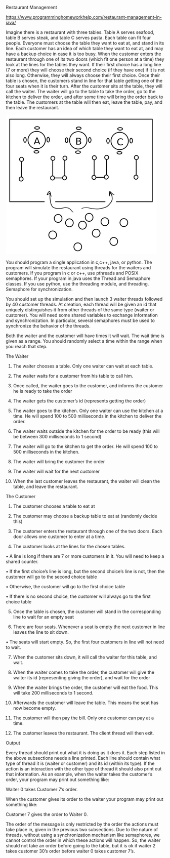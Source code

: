 Restaurant Management

https://www.programminghomeworkhelp.com/restaurant-management-in-java/ 

Imagine there is a restaurant with three tables. Table A serves seafood, table B serves steak, and table C serves pasta. Each table can fit four people. Everyone must choose the table they want to eat at, and stand in its line. Each customer has an idea of which table they want to eat at, and may have a backup choice in case it is too busy. When the customer enters the restaurant through one of its two doors (which fit one person at a time) they look at the lines for the tables they want. If their first choice has a long line (7 or more) they will choose their second choice (if they have one) if it is not also long. Otherwise, they will always choose their first choice. Once their table is chosen, the customers stand in line for that table getting one of the four seats when it is their turn. After the customer sits at the table, they will call the waiter. The waiter will go to the table to take the order, go to the kitchen to deliver the order, and after some time will bring the order back to the table. The customers at the table will then eat, leave the table, pay, and then leave the restaurant.

![img.png](img.png)

You should program a single application in c,c++, java, or python. The program will simulate the restaurant using threads for the waiters and customers. If you program in c or c++, use pthreads and POSIX semaphores. If your program in java uses the Thread and Semaphore classes. If you use python, use the threading module, and threading. Semaphore for synchronization.

You should set up the simulation and then launch 3 waiter threads followed by 40 customer threads. At creation, each thread will be given an id that uniquely distinguishes it from other threads of the same type (waiter or customer). You will need some shared variables to exchange information and synchronization. In particular, several semaphores must be used to synchronize the behavior of the threads.

Both the waiter and the customer will have times it will wait. The wait time is given as a range. You should randomly select a time within the range when you reach that step.

The Waiter

1. The waiter chooses a table. Only one waiter can wait at each table.

2. The waiter waits for a customer from his table to call him.

3. Once called, the waiter goes to the customer, and informs the customer he is ready to take the order

4. The waiter gets the customer’s id (represents getting the order)

5. The waiter goes to the kitchen. Only one waiter can use the kitchen at a time. He will spend 100 to 500 milliseconds in the kitchen to deliver the order.

6. The waiter waits outside the kitchen for the order to be ready (this will be between 300 milliseconds to 1 second)

7. The waiter will go to the kitchen to get the order. He will spend 100 to 500 milliseconds in the kitchen.

8. The waiter will bring the customer the order

9. The waiter will wait for the next customer

10. When the last customer leaves the restaurant, the waiter will clean the table, and leave the restaurant.

The Customer

1. The customer chooses a table to eat at

2. The customer may choose a backup table to eat at (randomly decide this)

3. The customer enters the restaurant through one of the two doors. Each door allows one customer to enter at a time.

4. The customer looks at the lines for the chosen tables.

• A line is long if there are 7 or more customers in it. You will need to keep a shared counter.

• If the first choice’s line is long, but the second choice’s line is not, then the customer will go to the second choice table

• Otherwise, the customer will go to the first choice table

• If there is no second choice, the customer will always go to the first choice table

5. Once the table is chosen, the customer will stand in the corresponding line to wait for an empty seat

6. There are four seats. Whenever a seat is empty the next customer in line leaves the line to sit down.

• The seats will start empty. So, the first four customers in line will not need to wait.

7. When the customer sits down, it will call the waiter for this table, and wait.

8. When the waiter comes to take the order, the customer will give the waiter its id (representing giving the order), and wait for the order

9. When the waiter brings the order, the customer will eat the food. This will take 200 milliseconds to 1 second.

10. Afterwards the customer will leave the table. This means the seat has now become empty.

11. The customer will then pay the bill. Only one customer can pay at a time.

12. The customer leaves the restaurant. The client thread will then exit.

Output

Every thread should print out what it is doing as it does it. Each step listed in the above subsections needs a line printed. Each line should contain what type of thread it is (waiter or customer) and its id (within its type). If the action is an interaction with the other type of thread it should also print out that information. As an example, when the waiter takes the customer’s order, your program may print out something like:

Waiter 0 takes Customer 7’s order.

When the customer gives its order to the waiter your program may print out something like:

Customer 7 gives the order to Waiter 0.

The order of the message is only restricted by the order the actions must take place in, given in the previous two subsections. Due to the nature of threads, without using a synchronization mechanism like semaphores, we cannot control the order in which these actions will happen. So, the waiter should not take an order before going to the table, but it is ok if waiter 2 takes customer 30’s order before waiter 0 takes customer 7’s.